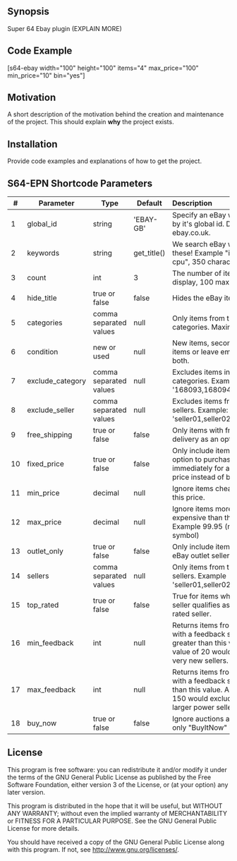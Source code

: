 ## Synopsis

Super 64 Ebay plugin (EXPLAIN MORE)

## Code Example

[s64-ebay width="100" height="100" items="4" max_price="100" min_price="10" bin="yes"]

## Motivation

A short description of the motivation behind the creation and maintenance of the project. This should explain **why** the project exists.

## Installation

Provide code examples and explanations of how to get the project.

## S64-EPN Shortcode Parameters ##
|#|Parameter|Type|Default|Description|
|-|-|-|-|:-|
|1|global_id|string|'EBAY-GB'|Specify an eBay website by it's global id. Defaults to ebay.co.uk.|
|2|keywords|string|get_title()|We search eBay with these! Example "intel i5 cpu", 350 characters max|
|3|count|int|3|The number of items to display, 100 max|
|4|hide_title|true or false|false|Hides the eBay item title|
|5|categories|comma separated values|null|Only items from these categories. Maximum of 3.|
|6|condition|new or used|null|New items, second hand items or leave empty for both.|
|7|exclude_category|comma separated values|null|Excludes items in these categories. Example: '168093,168094,168095'|
|8|exclude_seller|comma separated values|null|Excludes items from these sellers. Example: 'seller01,seller02,seller03'|
|9|free_shipping|true or false|false|Only items with free delivery as an option.|
|10|fixed_price|true or false|false|Only include items with an option to purchase immediately for a fixed price instead of bidding.|
|11|min_price|decimal|null|Ignore items cheaper than this price.|
|12|max_price|decimal|null|Ignore items more expensive than this price. Example 99.95 (no symbol)|
|13|outlet_only|true or false|false|Only include items from eBay outlet sellers.|
|14|sellers|comma separated values|null|Only items from these sellers. Example 'seller01,seller02,seller03'.|
|15|top_rated|true or false|false|True for items where the seller qualifies as a top-rated seller.|
|16|min_feedback|int|null|Returns items from sellers with a feedback score greater than this value. A value of 20 would exclude very new sellers.|
|17|max_feedback|int|null|Returns items from sellers with a feedback score less than this value. A value of 150 would exclude the larger power sellers.|
|18|buy_now|true or false|false|Ignore auctions and show only "BuyItNow" items.|

## License

This program is free software: you can redistribute it and/or modify
it under the terms of the GNU General Public License as published by
the Free Software Foundation, either version 3 of the License, or
(at your option) any later version.

This program is distributed in the hope that it will be useful,
but WITHOUT ANY WARRANTY; without even the implied warranty of
MERCHANTABILITY or FITNESS FOR A PARTICULAR PURPOSE. See the
GNU General Public License for more details.

You should have received a copy of the GNU General Public License
along with this program. If not, see <http://www.gnu.org/licenses/>.
